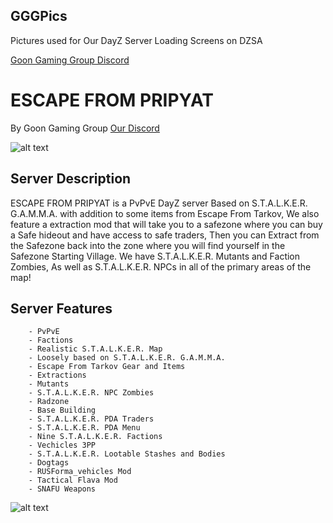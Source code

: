 ## GGGPics

Pictures used for Our DayZ Server Loading Screens on DZSA

[Goon Gaming Group Discord](https://discord.gg/goongaminggroup "GGG Discord")


# ESCAPE FROM PRIPYAT

By Goon Gaming Group [Our Discord](https://discord.gg/goongaminggroup "GGG Discord")

![alt text](https://github.com/BehrTheDon/GGGPics/blob/main/EscapeFromPripyatLoadingScreen.png?raw=true "Loading Screen")

## Server Description

ESCAPE FROM PRIPYAT is a PvPvE DayZ server Based on S.T.A.L.K.E.R. G.A.M.M.A. with addition to some items from Escape From Tarkov, We also feature a extraction mod that will take you to a safezone where you can buy a Safe hideout and have access to safe traders, Then you can Extract from the Safezone back into the zone where you will find yourself in the Safezone Starting Village. We have S.T.A.L.K.E.R. Mutants and Faction Zombies, As well as S.T.A.L.K.E.R. NPCs in all of the primary areas of the map!


## Server Features

        - PvPvE
        - Factions
        - Realistic S.T.A.L.K.E.R. Map
        - Loosely based on S.T.A.L.K.E.R. G.A.M.M.A.
        - Escape From Tarkov Gear and Items
        - Extractions
        - Mutants
        - S.T.A.L.K.E.R. NPC Zombies
        - Radzone
        - Base Building
        - S.T.A.L.K.E.R. PDA Traders
        - S.T.A.L.K.E.R. PDA Menu
        - Nine S.T.A.L.K.E.R. Factions
        - Vechicles 3PP
        - S.T.A.L.K.E.R. Lootable Stashes and Bodies
        - Dogtags
        - RUSForma_vehicles Mod
        - Tactical Flava Mod
        - SNAFU Weapons

![alt text](https://github.com/BehrTheDon/GGGPics/blob/main/EscapeFromPripyatLoadingScreen.png?raw=true "Stalker Hype")
